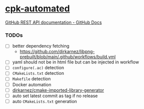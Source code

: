 [cpk-automated](https://dirkarnez.github.io/cpk-automated)
==========================================================
[GitHub REST API documentation - GitHub Docs](https://docs.github.com/en/rest?apiVersion=2022-11-28)

### TODOs
- [ ] better dependency fetching
  - https://github.com/dirkarnez/libpng-prebuilt/blob/main/.github/workflows/build.yml
- [ ] yaml should not be in html file but can be injected in workflow
- [ ] `configure(.ac)` detection
- [ ] `CMakeLists.txt` detection
- [ ] `Makefile` detection
- [ ] Docker automation
- [ ] [dirkarnez/cmake-imported-library-generator](https://github.com/dirkarnez/cmake-imported-library-generator)
- [ ] auto set latest commit as tag if no release
- [ ] auto `CMakeLists.txt` generation
